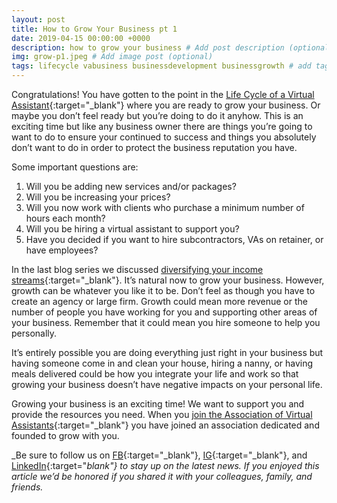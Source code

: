 ```yaml
---
layout: post
title: How to Grow Your Business pt 1
date: 2019-04-15 00:00:00 +0000
description: how to grow your business # Add post description (optional)
img: grow-p1.jpeg # Add image post (optional)
tags: lifecycle vabusiness businessdevelopment businessgrowth # add tag
---
```


Congratulations! You have gotten to the point in the [Life Cycle of a Virtual Assistant](https://associationofvas.com/blog/the-life-cycle-of-a-virtual-assistant){:target="_blank"} where you are ready to grow your business. Or maybe you don’t feel ready but you’re doing to do it anyhow. This is an exciting time but like any business owner there are things you’re going to want to do to ensure your continued to success and things you absolutely don’t want to do in order to protect the business reputation you have.

Some important questions are:

1. Will you be adding new services and/or packages?
2. Will you be increasing your prices?
3. Will you now work with clients who purchase a minimum number of hours each month?
4. Will you be hiring a virtual assistant to support you?
5. Have you decided if you want to hire subcontractors, VAs on retainer, or have employees?

In the last blog series we discussed [diversifying your income streams](https://associationofvas.com/blog/diversifying-your-income-streams-pt-1){:target="_blank"}. It’s natural now to grow your business. However, growth can be whatever you like it to be. Don’t feel as though you have to create an agency or large firm. Growth could mean more revenue or the number of people you have working for you and supporting other areas of your business. Remember that it could mean you hire someone to help you personally.

It’s entirely possible you are doing everything just right in your business but having someone come in and clean your house, hiring a nanny, or having meals delivered could be how you integrate your life and work so that growing your business doesn’t have negative impacts on your personal life.

Growing your business is an exciting time! We want to support you and provide the resources you need. When you [join the Association of Virtual Assistants](https://thevirtualbusinesssummit.thrivecart.com/ava-membership/){:target="_blank"} you have joined an association dedicated and founded to grow with you.

_Be sure to follow us on [FB](https://www.facebook.com/Association-of-Virtual-Assistants-415696612306842/){:target="_blank"}, [IG](https://www.instagram.com/associationofvas/){:target="_blank"}, and [LinkedIn](https://www.linkedin.com/company/associationofvirtualassistants/){:target="_blank"} to stay up on the latest news. If you enjoyed this article we’d be honored if you shared it with your colleagues, family, and friends._
